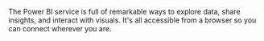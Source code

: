 The Power BI service is full of remarkable ways to explore data, share insights, and interact with visuals. It's all accessible from a browser so you can connect wherever you are.
